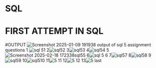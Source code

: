 # SQL
# FIRST ATTEMPT IN SQL
#OUTPUT ![Screenshot 2025-01-09 191938](https://github.com/user-attachments/assets/16dc7b71-d2fa-48d7-a083-9025511b55cb)
output of sql 5 assignment questions
1 ![sql 51](https://github.com/user-attachments/assets/1a973614-848a-4b77-acdb-fb145d50a6ec)
2![sql52](https://github.com/user-attachments/assets/8d753b2f-bc17-4961-a9ee-aa85c222744d)
3![sql53](https://github.com/user-attachments/assets/2152b457-be07-4947-9fbd-b4cd9efdcab8)
4![sql54](https://github.com/user-attachments/assets/871c2ef4-e570-4a4f-8388-870b71d8758a)
5![Screenshot 2025-02-18 172338sql55](https://github.com/user-attachments/assets/02a41825-c576-4661-b039-46dd2a3d67ff)
6![sql 5 6](https://github.com/user-attachments/assets/f9c75347-7d4a-428c-a327-e7bacf04492d)
7![sql57](https://github.com/user-attachments/assets/888a88d2-e92c-4330-b0c0-b3e7870e804e)
8![sql58](https://github.com/user-attachments/assets/cfe51b80-f5d5-449d-aeac-8afba42de970)
9![sql59](https://github.com/user-attachments/assets/0200004d-9ed1-4dab-aaac-7c7befda02fd)
10![sql510](https://github.com/user-attachments/assets/7692c0ee-1b8f-423b-b25c-ff62344d5215)
11![5 11](https://github.com/user-attachments/assets/77c2ee45-c698-4197-a65d-820a0fc31ba3)
12![5 12](https://github.com/user-attachments/assets/4dd098bf-6677-44ce-ad11-140426f60076)
13![5 last](https://github.com/user-attachments/assets/d99b9e64-9c74-4121-8d98-696586f602ac)

